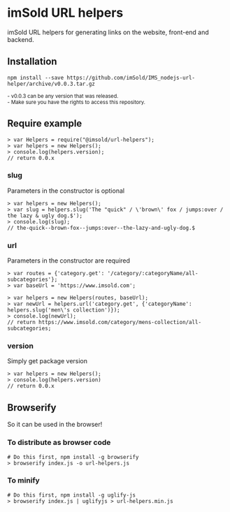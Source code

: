 # imSold URL helpers

imSold URL helpers for generating links on the website, front-end and backend.

## Installation
```
npm install --save https://github.com/imSold/IMS_nodejs-url-helper/archive/v0.0.3.tar.gz
```
<sup>- v0.0.3 can be any version that was released.<br/>- Make sure you have the rights to access this repository.</sup>

## Require example
```
> var Helpers = require("@imsold/url-helpers");
> var helpers = new Helpers();
> console.log(helpers.version);
// return 0.0.x
```

### slug
Parameters in the constructor is optional

```
> var helpers = new Helpers();
> var slug = helpers.slug('The "quick" / \'brown\' fox / jumps:over / the lazy & ugly dog.$');
> console.log(slug);
// the-quick--brown-fox--jumps:over--the-lazy-and-ugly-dog.$
```

### url
Parameters in the constructor are required

```
> var routes = {'category.get': '/category/:categoryName/all-subcategories'};
> var baseUrl = 'https://www.imsold.com';

> var helpers = new Helpers(routes, baseUrl);
> var newUrl = helpers.url('category.get', {'categoryName': helpers.slug('men\'s collection')});
> console.log(newUrl);
// return https://www.imsold.com/category/mens-collection/all-subcategories;

```

### version
Simply get package version

```
> var helpers = new Helpers();
> console.log(helpers.version)
// return 0.0.x
```

## Browserify
So it can be used in the browser!

### To distribute as browser code
```
# Do this first, npm install -g browserify
> browserify index.js -o url-helpers.js
```

### To minify
```
# Do this first, npm install -g uglify-js
> browserify index.js | uglifyjs > url-helpers.min.js
```
